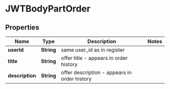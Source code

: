 
# JWTBodyPartOrder

## Properties
Name | Type | Description | Notes
------------ | ------------- | ------------- | -------------
**userId** | **String** | same user_id as in register | 
**title** | **String** | offer title - appears in order history | 
**description** | **String** | offer description - appears in order history | 




